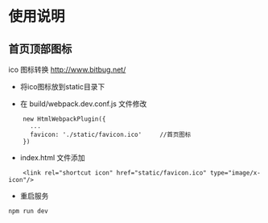 # 使用说明

## 首页顶部图标

ico 图标转换 http://www.bitbug.net/

- 将ico图标放到static目录下

- 在 build/webpack.dev.conf.js 文件修改
```
    new HtmlWebpackPlugin({
      ...
      favicon: './static/favicon.ico'     //首页图标
    })
```

- index.html 文件添加
```
    <link rel="shortcut icon" href="static/favicon.ico" type="image/x-icon"/>
```

- 重启服务
```
npm run dev
```